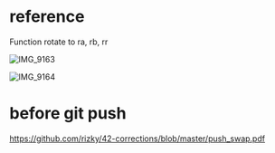 # reference

Function rotate to ra, rb, rr

![IMG_9163](https://user-images.githubusercontent.com/25191724/225420501-b614e444-674d-462f-b572-588610e4ca81.png)

![IMG_9164](https://user-images.githubusercontent.com/25191724/225420519-851edf51-6d59-4e2c-8443-d5d705c3ca3a.png)

# before git push

https://github.com/rizky/42-corrections/blob/master/push_swap.pdf


